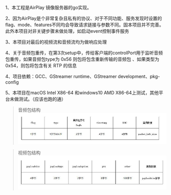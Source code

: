 1、本工程是AirPlay 镜像服务器的go实现。 

2、因为AirPlay是个非常复杂且私有的协议、对于不同功能、服务发现时设置的flag、mode、features不同均会导致请求链接与参数不同。固本项目并不完善。此外本项目对非关键步骤未做处理，如启动event控制事件服务

3、本项目对最后的视频流和音频流均为做响应处理

4、关于音频包重传，在第3次setup中，传给客户端的controlPort用于监听音频包重传，如果音频包type为 0x56 则包将包含重新传输的音频包 、如果类型为 0x54，则包将包含有关 RTP 的信息

4、项目依赖：GCC、GStreamer runtime、GStreamer development、pkg-config

5、本项目在macOS Intel X86-64 和windows10 AMD X86-64上测试，其他平台未做测试。（应该也跑的通）

> 音频包结构
![音频包结构](音频包结构.jpeg "音频包结构")

> 视频包结构
> ![视频包结构](视频包结构.jpeg "视频包结构")
